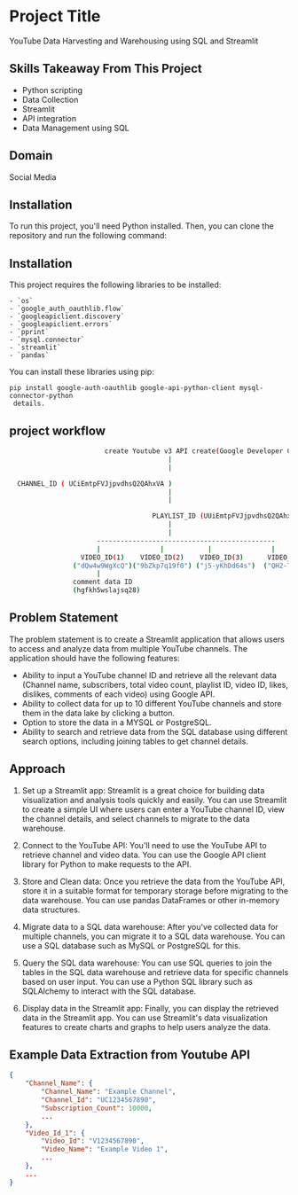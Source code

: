 # Project Title

YouTube Data Harvesting and Warehousing using SQL and Streamlit

## Skills Takeaway From This Project

- Python scripting
- Data Collection
- Streamlit
- API integration
- Data Management using SQL

## Domain

Social Media


## Installation

To run this project, you'll need Python installed. Then, you can clone the repository and run the following command:


## Installation

This project requires the following libraries to be installed:
```
- `os`
- `google_auth_oauthlib.flow`
- `googleapiclient.discovery`
- `googleapiclient.errors`
- `pprint`
- `mysql.connector`
- `streamlit`
- `pandas`
```
You can install these libraries using pip:

```
pip install google-auth-oauthlib google-api-python-client mysql-connector-python
 details.
```

## project workflow
```sh
                        create Youtube v3 API create(Google Developer Console)
                                        |
                                        |

  CHANNEL_ID ( UCiEmtpFVJjpvdhsQ2QAhxVA )
                                        |
                                        |

                                    PLAYLIST_ID (UUiEmtpFVJjpvdhsQ2QAhxVA)
                                        |
                                        |
                      ---------------------------------------------
                      |               |           |               |
                  VIDEO_ID(1)    VIDEO_ID(2)    VIDEO_ID(3)      VIDEO_ID(4)
                ("dQw4w9WgXcQ")("9bZkp7q19f0") ("j5-yKhDd64s")  ("QH2-TGUlwu4")
                      |
                comment data ID
                (hgfkh5wslajsq28) 
```

## Problem Statement

The problem statement is to create a Streamlit application that allows users to access and analyze data from multiple YouTube channels. The application should have the following features:

- Ability to input a YouTube channel ID and retrieve all the relevant data (Channel name, subscribers, total video count, playlist ID, video ID, likes, dislikes, comments of each video) using Google API.
- Ability to collect data for up to 10 different YouTube channels and store them in the data lake by clicking a button.
- Option to store the data in a MYSQL or PostgreSQL.
- Ability to search and retrieve data from the SQL database using different search options, including joining tables to get channel details.

## Approach

1. Set up a Streamlit app: Streamlit is a great choice for building data visualization and analysis tools quickly and easily. You can use Streamlit to create a simple UI where users can enter a YouTube channel ID, view the channel details, and select channels to migrate to the data warehouse.

2. Connect to the YouTube API: You'll need to use the YouTube API to retrieve channel and video data. You can use the Google API client library for Python to make requests to the API.

3. Store and Clean data: Once you retrieve the data from the YouTube API, store it in a suitable format for temporary storage before migrating to the data warehouse. You can use pandas DataFrames or other in-memory data structures.

4. Migrate data to a SQL data warehouse: After you've collected data for multiple channels, you can migrate it to a SQL data warehouse. You can use a SQL database such as MySQL or PostgreSQL for this.

5. Query the SQL data warehouse: You can use SQL queries to join the tables in the SQL data warehouse and retrieve data for specific channels based on user input. You can use a Python SQL library such as SQLAlchemy to interact with the SQL database.

6. Display data in the Streamlit app: Finally, you can display the retrieved data in the Streamlit app. You can use Streamlit's data visualization features to create charts and graphs to help users analyze the data.

## Example Data Extraction from Youtube API

```json
{
    "Channel_Name": {
        "Channel_Name": "Example Channel",
        "Channel_Id": "UC1234567890",
        "Subscription_Count": 10000,
        ...
    },
    "Video_Id_1": {
        "Video_Id": "V1234567890",
        "Video_Name": "Example Video 1",
        ...
    },
    ...
}



```

